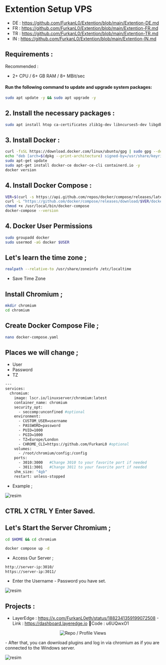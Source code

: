 # Extention Setup VPS 

- DE : https://github.com/FurkanL0/Extention/blob/main/Extention-DE.md
- FR : https://github.com/FurkanL0/Extention/blob/main/Extention-FR.md
- TR : https://github.com/FurkanL0/Extention/blob/main/Extention-TR.md
- IN : https://github.com/FurkanL0/Extention/blob/main/Extention-IN.md

## Requirements : 


Recommended : 

- 2+ CPU  / 6+ GB RAM / 8+ MBit/sec

#### Run the following command to update and upgrade system packages:

```bash
sudo apt update -y && sudo apt upgrade -y
```
## 2. Install the necessary packages :

```bash
sudo apt install htop ca-certificates zlib1g-dev libncurses5-dev libgdbm-dev libnss3-dev tmux iptables curl nvme-cli git wget make jq libleveldb-dev build-essential pkg-config ncdu tar clang bsdmainutils lsb-release libssl-dev libreadline-dev libffi-dev jq gcc screen unzip lz4 -y
```
## 3. Install Docker : 

```bash
curl -fsSL https://download.docker.com/linux/ubuntu/gpg | sudo gpg --dearmor -o /usr/share/keyrings/docker-archive-keyring.gpg
echo "deb [arch=$(dpkg --print-architecture) signed-by=/usr/share/keyrings/docker-archive-keyring.gpg] https://download.docker.com/linux/ubuntu $(lsb_release -cs) stable" | sudo tee /etc/apt/sources.list.d/docker.list > /dev/null
sudo apt-get update
sudo apt-get install docker-ce docker-ce-cli containerd.io -y
docker version
```

## 4. Install Docker Compose : 

```bash
VER=$(curl -s https://api.github.com/repos/docker/compose/releases/latest | grep tag_name | cut -d '"' -f 4)
curl -L "https://github.com/docker/compose/releases/download/$VER/docker-compose-$(uname -s)-$(uname -m)" -o /usr/local/bin/docker-compose
chmod +x /usr/local/bin/docker-compose
docker-compose --version
```

## 4. Docker User Permissions

```bash
sudo groupadd docker
sudo usermod -aG docker $USER
```

## Let's learn the time zone ; 

```bash
realpath --relative-to /usr/share/zoneinfo /etc/localtime
```

- Save Time Zone

## Install Chromium ; 

```bash
mkdir chromium
cd chromium
```

## Create Docker Compose File ; 

```bash
nano docker-compose.yaml
```

## Places we will change ; 

- User
- Password
- TZ

```bash
---
services:
  chromium:
    image: lscr.io/linuxserver/chromium:latest
    container_name: chromium
    security_opt:
      - seccomp:unconfined #optional
    environment:
      - CUSTOM_USER=username
      - PASSWORD=password
      - PUID=1000
      - PGID=1000
      - TZ=Europe/London
      - CHROME_CLI=https://github.com/FurkanL0 #optional
    volumes:
      - /root/chromium/config:/config
    ports:
      - 3010:3000   #Change 3010 to your favorite port if needed
      - 3011:3001   #Change 3011 to your favorite port if needed
    shm_size: "4gb"
    restart: unless-stopped
```

- Example ; 

![resim](https://github.com/user-attachments/assets/d52d9302-dbb8-47a6-93ab-74b5a82cab16)


## CTRL X CTRL Y Enter Saved.

## Let's Start the Server Chromium ; 
```bash
cd $HOME && cd chromium
```
```bash
docker compose up -d
```

- Access Our Server ; 

```bash
http://server-ip:3010/
https://server-ip:3011/
```

- Enter the Username - Password you have set.


![resim](https://github.com/user-attachments/assets/88e6b139-b364-4c42-bd5f-653547b29bc5)



## Projects : 

- LayerEdge : https://x.com/FurkanL0eth/status/1882341359199072508 - Link : https://dashboard.layeredge.io
🥷Code : u6UQwxO1

<p align="center">
  <img src="https://komarev.com/ghpvc/?username=FurkanL0&style=flat-square&color=brightgreen&label=Profile+Views+/+Repo+Views+" alt="Repo / Profile Views" />
</p>
- After that, you can download plugins and log in via chromium as if you are connected to the Windows server.

![resim](https://github.com/user-attachments/assets/84930d45-62e6-484c-8465-880c35a9228b)


